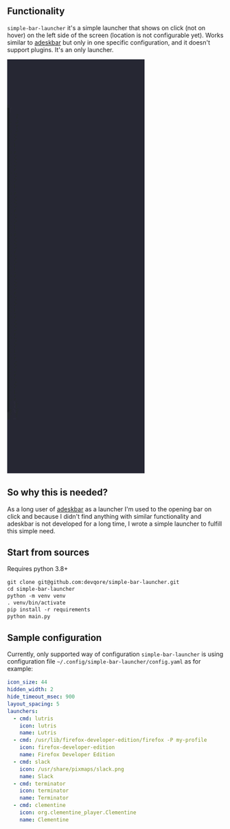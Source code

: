Functionality
-------------

`simple-bar-launcher` it's a simple launcher that shows on click (not on hover) on the left side
of the screen (location is not configurable yet). Works similar to [adeskbar](http://adeskbar.tuxfamily.org/) 
but only in one specific configuration, and it doesn't support plugins. It's an only launcher.

![simple-bar-launcher](docs/simple-bar-launcher.gif)

So why this is needed?
----------------------

As a long user of [adeskbar](http://adeskbar.tuxfamily.org/) as a launcher I'm used to the opening bar on click and because
I didn't find anything with similar functionality and adeskbar is not developed for a long time,
I wrote a simple launcher to fulfill this simple need.

Start from sources
------------------
Requires python 3.8+

```shell
git clone git@github.com:devqore/simple-bar-launcher.git
cd simple-bar-launcher
python -m venv venv
. venv/bin/activate
pip install -r requirements
python main.py
```

Sample configuration
--------------------

Currently, only supported way of configuration `simple-bar-launcher` is using configuration file
`~/.config/simple-bar-launcher/config.yaml` as for example:

```yaml
icon_size: 44
hidden_width: 2
hide_timeout_msec: 900
layout_spacing: 5
launchers:
  - cmd: lutris
    icon: lutris
    name: Lutris
  - cmd: /usr/lib/firefox-developer-edition/firefox -P my-profile
    icon: firefox-developer-edition
    name: Firefox Developer Edition
  - cmd: slack
    icon: /usr/share/pixmaps/slack.png
    name: Slack
  - cmd: terminator
    icon: terminator
    name: Terminator
  - cmd: clementine
    icon: org.clementine_player.Clementine
    name: Clementine
```